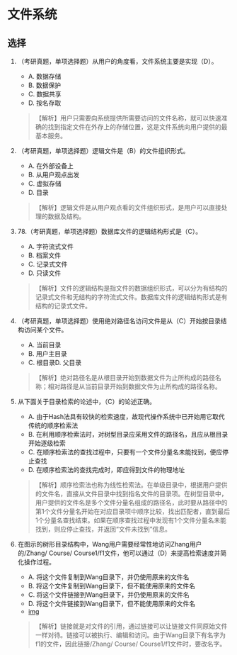 # 文件系统

## 选择

1. （考研真题，单项选择题）从用户的角度看，文件系统主要是实现（D）。
    - A. 数据存储
    - B. 数据保护
    - C. 数据共享
    - D. 按名存取
    > 【解析】用户只需要向系统提供所需要访问的文件名称，就可以快速准确的找到指定文件在外存上的存储位置，这是文件系统向用户提供的最基本服务。
1. （考研真题，单项选择题）逻辑文件是（B）的文件组织形式。
    - A. 在外部设备上
    - B. 从用户观点出发
    - C. 虚拟存储
    - D. 目录
    >【解析】逻辑文件是从用户观点看的文件组织形式，是用户可以直接处理的数据及结构。
1. 78.（考研真题，单项选择题）数据库文件的逻辑结构形式是（C）。
    - A. 字符流式文件
    - B. 档案文件
    - C. 记录式文件
    - D. 只读文件
    >【解析】文件的逻辑结构是指文件的数据组织形式，可以分为有结构的记录式文件和无结构的字符流式文件。数据库文件的逻辑结构形式是有结构的记录式文件。
1. （考研真题，单项选择题）使用绝对路径名访问文件是从（C）开始按目录结构访问某个文件。
    - A. 当前目录
    - B. 用户主目录
    - C. 根目录D. 父目录
    >【解析】绝对路径名是从根目录开始到数据文件为止所构成的路径名称；相对路径是从当前目录开始到数据文件为止所构成的路径名称。
1.  从下面关于目录检索的论述中，（C）的论述正确。
    - A. 由于Hash法具有较快的检索速度，故现代操作系统中已开始用它取代传统的顺序检索法
    - B. 在利用顺序检索法时，对树型目录应采用文件的路径名，且应从根目录开始逐级检索
    - C. 在顺序检索法的查找过程中，只要有一个文件分量名未能找到，便应停止查找
    - D. 在顺序检索法的查找完成时，即应得到文件的物理地址
    >【解析】顺序检索法也称为线性检索法。在单级目录中，根据用户提供的文件名，直接从文件目录中找到指名文件的目录项。在树型目录中，用户提供的文件名是多个文件分量名组成的路径名，此时要从路径中的第1个文件分量名开始在对应目录项中顺序比较，找出匹配者，直到最后1个分量名查找结束。如果在顺序查找过程中发现有1个文件分量名未能找到，则应停止查找，并返回“文件未找到”信息。

1. 在图示的树形目录结构中，Wang用户需要经常性地访问Zhang用户的/Zhang/ Course/ Course1/f1文件，他可以通过（D）来提高检索速度并简化操作过程。
    - A. 将这个文件复制到Wang目录下，并仍使用原来的文件名
    - B. 将这个文件复制到Wang目录下，但不能使用原来的文件名
    - C. 将这个文件链接到Wang目录下，并仍使用原来的文件名
    - D. 将这个文件链接到Wang目录下，但不能使用原来的文件名
    - [img](./img/图片%201.png)
    >【解析】链接就是对文件的引用，通过链接可以让链接文件同原始文件一样对待。链接可以被执行、编辑和访问。由于Wang目录下有名字为f1的文件，因此链接/Zhang/ Course/ Course1/f1文件时，要改名字。
